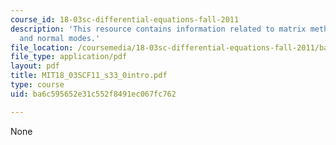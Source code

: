 ```yaml
---
course_id: 18-03sc-differential-equations-fall-2011
description: 'This resource contains information related to matrix methods: eigenvalues
  and normal modes.'
file_location: /coursemedia/18-03sc-differential-equations-fall-2011/ba6c595652e31c552f8491ec067fc762_MIT18_03SCF11_s33_0intro.pdf
file_type: application/pdf
layout: pdf
title: MIT18_03SCF11_s33_0intro.pdf
type: course
uid: ba6c595652e31c552f8491ec067fc762

---
```

None